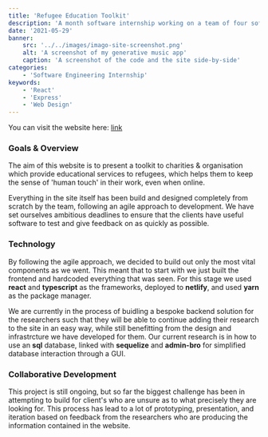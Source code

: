 ```yaml
---
title: 'Refugee Education Toolkit'
description: 'A month software internship working on a team of four software engineers to develop an online toolkit for charities and organistions providing services to refugee learners.'
date: '2021-05-29'
banner:
    src: '../../images/imago-site-screenshot.png'
    alt: 'A screenshot of my generative music app'
    caption: 'A screenshot of the code and the site side-by-side'
categories:
    - 'Software Engineering Internship'
keywords:
    - 'React'
    - 'Express'
    - 'Web Design'
---
```


You can visit the website here: [link](https://refugee-education-toolkit.netlify.app)

### Goals & Overview
The aim of this website is to present a toolkit to charities & organisation which provide educational services to refugees, which helps them to keep the sense of 'human touch' in their work, even when online.

Everything in the site itself has been build and designed completely from scratch by the team, following an agile approach to development. We have set ourselves ambitious deadlines to ensure that the clients have useful software to test and give feedback on as quickly as possible.

### Technology
By following the agile approach, we decided to build out only the most vital components as we went. This meant that to start with we just built the frontend and hardcoded everything that was seen. For this stage we used **react** and **typescript** as the frameworks, deployed to **netlify**, and used **yarn** as the package manager.

We are currently in the process of buidling a bespoke backend solution for the researchers such that they will be able to continue adding their research to the site in an easy way, while still benefitting from the design and infrastrcture we have developed for them. Our current research is in how to use an **sql** database, linked with **sequelize** and **admin-bro** for simplified database interaction through a GUI.
### Collaborative Development
This project is still ongoing, but so far the biggest challenge has been in attempting to build for client's who are unsure as to what precisely they are looking for. This process has lead to a lot of prototyping, presentation, and iteration based on feedback from the researchers who are producing the information contained in the website.